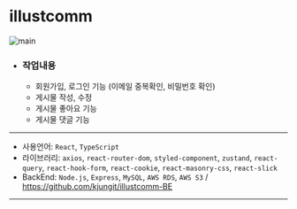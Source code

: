 # illustcomm
![main](https://user-images.githubusercontent.com/100064540/235041658-533acc2a-3390-4d0a-a230-530881c4f0ae.png)

- ### 작업내용

  - 회원가입, 로그인 기능 (이메일 중복확인, 비밀번호 확인)
  - 게시물 작성, 수정
  - 게시물 좋아요 기능
  - 게시물 댓글 기능
  
---

- 사용언어: <code>React</code>, <code>TypeScript</code>
- 라이브러리: <code>axios</code>, <code>react-router-dom</code>, <code>styled-component</code>, <code>zustand</code>, <code>react-query</code>, <code>react-hook-form</code>, <code>react-cookie</code>, <code>react-masonry-css</code>, <code>react-slick</code>
- BackEnd: <code>Node.js</code>, <code>Express</code>, <code>MySQL</code>, <code>AWS RDS</code>, <code>AWS S3</code>  / https://github.com/kjungit/illustcomm-BE

---
